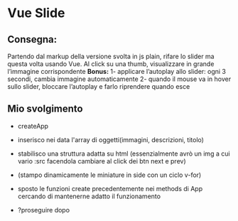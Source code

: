 Vue Slide
===
## Consegna:
Partendo dal markup della versione svolta in js plain, rifare lo slider ma questa volta usando Vue.
Al click su una thumb, visualizzare in grande l’immagine corrispondente
**Bonus:**
1- applicare l’autoplay allo slider: ogni 3 secondi, cambia immagine automaticamente
2- quando il mouse va in hover sullo slider, bloccare l’autoplay e farlo riprendere quando esce

## Mio svolgimento

* createApp
* inserisco nei data l'array di oggetti(immagini, descrizioni, titolo)

* stabilisco una struttura adatta su html (essenzialmente avrò un img a cui vario :src facendola cambiare al click dei btn next e prev)

* (stampo dinamicamente le miniature in side con un ciclo v-for)

* sposto le funzioni create precedentemente nei methods di App cercando di mantenerne adatto il funzionamento

* ?proseguire dopo